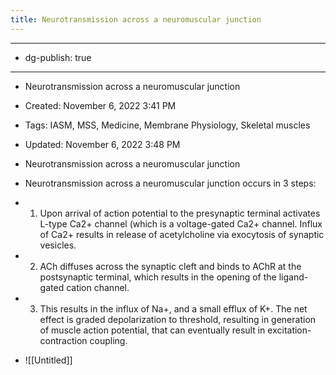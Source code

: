 ```yaml
---
title: Neurotransmission across a neuromuscular junction
---
```


- --

- dg-publish: true

- --

- Neurotransmission across a neuromuscular junction

- Created: November 6, 2022 3:41 PM

- Tags: IASM, MSS, Medicine, Membrane Physiology, Skeletal muscles

- Updated: November 6, 2022 3:48 PM

- Neurotransmission across a neuromuscular junction

- Neurotransmission across a neuromuscular junction occurs in 3 steps:

- 1. Upon arrival of action potential to the presynaptic terminal activates L-type Ca2+ channel (which is a voltage-gated Ca2+ channel. Influx of Ca2+ results in release of acetylcholine via exocytosis of synaptic vesicles.

- 2. ACh diffuses across the synaptic cleft and binds to AChR at the postsynaptic terminal, which results in the opening of the ligand-gated cation channel.

- 3. This results in the influx of Na+, and a small efflux of K+. The net effect is graded depolarization to threshold, resulting in generation of muscle action potential, that can eventually result in excitation-contraction coupling.

- ![[Untitled]]
